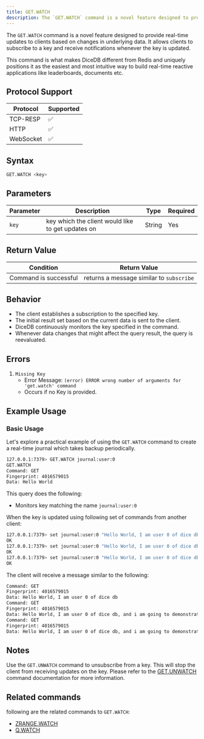 ```yaml
---
title: GET.WATCH
description: The `GET.WATCH` command is a novel feature designed to provide real-time updates to clients based on changes in underlying data.
---
```


The `GET.WATCH` command is a novel feature designed to provide real-time updates to clients based on changes in underlying data.
It allows clients to subscribe to a key and receive notifications whenever the key is updated.

This command is what makes DiceDB different from Redis and uniquely positions it as the easiest and most intuitive way
to build real-time reactive applications like leaderboards, documents etc.

## Protocol Support

| Protocol  | Supported |
| --------- | --------- |
| TCP-RESP  | ✅        |
| HTTP      | ✅        |
| WebSocket | ✅        |

## Syntax

```bash
GET.WATCH <key>
```

## Parameters

| Parameter    | Description                                                                         | Type   | Required |
| ------------ | ----------------------------------------------------------------------------------- | ------ | -------- |
| `key` | key which the client would like to get updates on | String | Yes      |



## Return Value

| Condition             | Return Value                                               |
| --------------------- | ---------------------------------------------------------- |
| Command is successful |  returns a message similar to `subscribe` |

## Behavior

- The client establishes a subscription to the specified key.
- The initial result set based on the current data is sent to the client.
- DiceDB continuously monitors the key specified in the command.
- Whenever data changes that might affect the query result, the query is reevaluated.

## Errors

1. `Missing Key`
   - Error Message: `(error) ERROR wrong number of arguments for 'get.watch' command`
   - Occurs if no Key is provided.

## Example Usage

### Basic Usage

Let's explore a practical example of using the `GET.WATCH` command to create a real-time journal which takes backup periodically.

```bash
127.0.0.1:7379> GET.WATCH journal:user:0
GET.WATCH
Command: GET
Fingerprint: 4016579015
Data: Hello World
```

This query does the following:

- Monitors key matching the name `journal:user:0`

When the key is updated using following set of commands from another client:
    
```bash
127.0.0.1:7379> set journal:user:0 "Hello World, I am user 0 of dice db"
OK
127.0.0.1:7379> set journal:user:0 "Hello World, I am user 0 of dice db, and i am going to demonstrate the use of watch commands"
OK
127.0.0.1:7379> set journal:user:0 "Hello World, I am user 0 of dice db, and i am going to demonstrate the use of watch and unwatch commands."
OK
```

The client will receive a message similar to the following:
```bash
Command: GET
Fingerprint: 4016579015
Data: Hello World, I am user 0 of dice db
Command: GET
Fingerprint: 4016579015
Data: Hello World, I am user 0 of dice db, and i am going to demonstrate the use of watch commands
Command: GET
Fingerprint: 4016579015
Data: Hello World, I am user 0 of dice db, and i am going to demonstrate the use of watch and unwatch commands.
```

## Notes

Use the `GET.UNWATCH` command to unsubscribe from a key. This will stop the client from receiving updates on the key. Please refer to
the [GET.UNWATCH](/commands/getunwatch) command documentation for more information.

## Related commands

following are the related commands to `GET.WATCH`:
- [ZRANGE.WATCH](/commands/zrangewatch)
- [Q.WATCH](/commands/qwatch)

